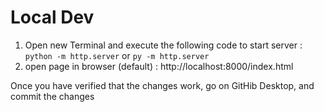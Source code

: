 # Local Dev
1. Open new Terminal and execute the following code to start server : `python -m http.server` or `py -m http.server` 
2. open page in browser (default) : http://localhost:8000/index.html

Once you have verified that the changes work, go on GitHib Desktop, and commit the changes